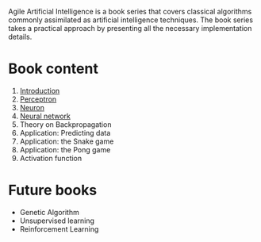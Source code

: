 
Agile Artificial Intelligence is a book series that covers classical algorithms commonly assimilated as artificial intelligence techniques. The book series takes a practical approach by presenting all the necessary implementation details. 

# Book content

1. [Introduction](./book/build/01-Introduction.html)
1. [Perceptron](./book/build/02-Perceptron.html)
1. [Neuron](./book/build/03-Neuron.html)
1. [Neural network](./book/build/04-NeuralNetwork.html)
1. Theory on Backpropagation
1. Application: Predicting data
1. Application: the Snake game
1. Application: the Pong game
1. Activation function

# Future books

- Genetic Algorithm
- Unsupervised learning
- Reinforcement Learning




